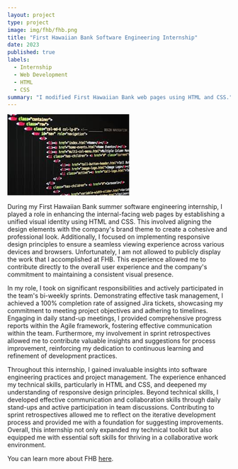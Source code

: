 ```yaml
---
layout: project
type: project
image: img/fhb/fhb.png
title: "First Hawaiian Bank Software Engineering Internship"
date: 2023
published: true
labels:
  - Internship
  - Web Development
  - HTML
  - CSS
summary: "I modified First Hawaiian Bank web pages using HTML and CSS."
---
```


<img class="img-fluid" src="../img/fhb/html.jpg">

During my First Hawaiian Bank summer software engineering internship, I played a role in enhancing the internal-facing web pages by establishing a unified visual identity using HTML and CSS. This involved aligning the design elements with the company's brand theme to create a cohesive and professional look. Additionally, I focused on implementing responsive design principles to ensure a seamless viewing experience across various devices and browsers. Unfortunately, I am not allowed to publicly display the work that I accomplished at FHB. This experience allowed me to contribute directly to the overall user experience and the company's commitment to maintaining a consistent visual presence.

In my role, I took on significant responsibilities and actively participated in the team's bi-weekly sprints. Demonstrating effective task management, I achieved a 100% completion rate of assigned Jira tickets, showcasing my commitment to meeting project objectives and adhering to timelines. Engaging in daily stand-up meetings, I provided comprehensive progress reports within the Agile framework, fostering effective communication within the team. Furthermore, my involvement in sprint retrospectives allowed me to contribute valuable insights and suggestions for process improvement, reinforcing my dedication to continuous learning and refinement of development practices.

Throughout this internship, I gained invaluable insights into software engineering practices and project management. The experience enhanced my technical skills, particularly in HTML and CSS, and deepened my understanding of responsive design principles. Beyond technical skills, I developed effective communication and collaboration skills through daily stand-ups and active participation in team discussions. Contributing to sprint retrospectives allowed me to reflect on the iterative development process and provided me with a foundation for suggesting improvements. Overall, this internship not only expanded my technical toolkit but also equipped me with essential soft skills for thriving in a collaborative work environment.

You can learn more about FHB [here](https://www.fhb.com/en/).
